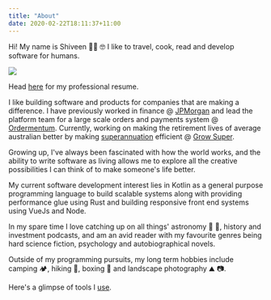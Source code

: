 ```yaml
---
title: "About"
date: 2020-02-22T18:11:37+11:00
---
```


Hi! My name is Shiveen 👋🏽 🤓 I like to travel, cook, read and develop software for humans.

![](/about_me.jpg)

Head [here](/resume) for my professional resume.

I like building software and products for companies that are making a difference. I have previously worked in finance @ [JPMorgan](https://www.jpmorgan.com/) and lead the platform team for a large scale orders and payments system @ [Ordermentum](https://www.ordermentum.com/). Currently, working on making the retirement lives of average australian better by making [superannuation](https://en.wikipedia.org/wiki/Superannuation_in_Australia) efficient @ [Grow Super](https://www.growsuper.com/).

Growing up, I've always been fascinated with how the world works, and the ability to write software as living allows me to explore all the creative possibilities I can think of to make someone's life better.

My current software development interest lies in Kotlin as a general purpose programming language to build scalable systems along with providing performance glue using Rust and building responsive front end systems using VueJs and Node.

In my spare time I love catching up on all things' astronomy 🌌 🚀, history and investment podcasts, and am an avid reader with my favourite genres being hard science fiction, psychology and autobiographical novels. 

Outside of my programming pursuits, my long term hobbies include camping 🏕, hiking 🥾, boxing 🥊 and landscape photography ⛰ 📷.

Here's a glimpse of tools I [use](/uses).
